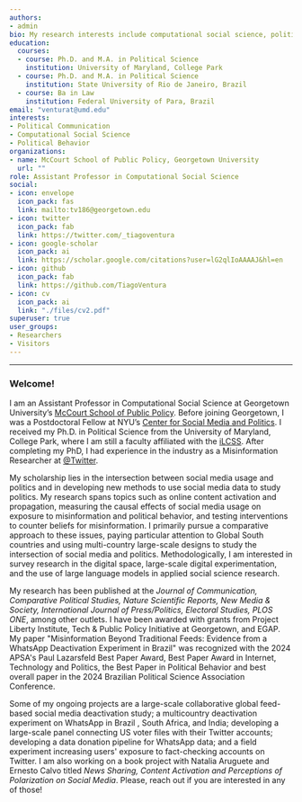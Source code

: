 ```yaml
---
authors:
- admin
bio: My research interests include computational social science, political communication and political behavior in Latin America. 
education:
  courses:
  - course: Ph.D. and M.A. in Political Science
    institution: University of Maryland, College Park
  - course: Ph.D. and M.A. in Political Science
    institution: State University of Rio de Janeiro, Brazil
  - course: Ba in Law
    institution: Federal University of Para, Brazil
email: "venturat@umd.edu"
interests:
- Political Communication
- Computational Social Science
- Political Behavior
organizations:
- name: McCourt School of Public Policy, Georgetown University
  url: ""
role: Assistant Professor in Computational Social Science
social:
- icon: envelope
  icon_pack: fas
  link: mailto:tv186@georgetown.edu
- icon: twitter
  icon_pack: fab
  link: https://twitter.com/_tiagoventura
- icon: google-scholar
  icon_pack: ai
  link: https://scholar.google.com/citations?user=lG2qlIoAAAAJ&hl=en
- icon: github
  icon_pack: fab
  link: https://github.com/TiagoVentura
- icon: cv
  icon_pack: ai
  link: "./files/cv2.pdf"
superuser: true
user_groups:
- Researchers
- Visitors
---
```


<hr>


### Welcome!
<!-- Google tag (gtag.js) -->
<script async src="https://www.googletagmanager.com/gtag/js?id=G-NC4JB8T01M"></script>
<script>
  window.dataLayer = window.dataLayer || [];
  function gtag(){dataLayer.push(arguments);}
  gtag('js', new Date());

  gtag('config', 'G-NC4JB8T01M');
</script>

I am an Assistant Professor in Computational Social Science at Georgetown University’s [McCourt School of Public Policy](https://mccourt.georgetown.edu/). Before joining Georgetown, I was a Postdoctoral Fellow at NYU’s [Center for Social Media and Politics](https://csmapnyu.org/). I received my Ph.D. in Political Science from the University of Maryland, College Park, where I am still a faculty affiliated with the [iLCSS](https://ilcss.umd.edu/). After completing my PhD, I had experience in the industry as a Misinformation Researcher at  [@Twitter](https://twitter.com/TwitterResearch). 

My scholarship lies in the intersection between social media usage and politics and in developing new methods to use social media data to study politics. My research spans topics such as online content activation and propagation, measuring the causal effects of social media usage on exposure to misinformation and political behavior, and testing interventions to counter beliefs for misinformation. I primarily pursue a comparative approach to these issues, paying particular attention to Global South countries and using multi-country large-scale designs to study the intersection of social media and politics. Methodologically, I am interested in survey research in the digital space, large-scale digital experimentation, and the use of large language models in applied social science research.

My research has been published at the _Journal of Communication, Comparative Political Studies, Nature Scientific Reports,  New Media & Society, International Journal of Press/Politics, Electoral Studies, PLOS ONE_, among other outlets. I have been awarded with grants from Project Liberty Institute, Tech & Public Policy Initiative at Georgetown, and EGAP. My paper "Misinformation Beyond Traditional Feeds: Evidence from a WhatsApp Deactivation Experiment in Brazil" was recognized with the 2024 APSA's Paul Lazarsfeld Best Paper Award, Best Paper Award in Internet, Technology and Politics, the Best Paper in Political Behavior and best overall paper in the 2024 Brazilian Political Science Association Conference. 

Some of my ongoing projects are a large-scale collaborative global feed-based social media deactivation study; a multicountry deactivation experiment on WhatsApp in Brazil , South Africa, and India; developing a large-scale panel connecting US voter files with their Twitter accounts; developing a data donation pipeline for WhatsApp data;  and a field experiment increasing users' exposure to fact-checking accounts on Twitter. I am also working on a book project with Natalia Aruguete and Ernesto Calvo titled *News Sharing, Content Activation and Perceptions of Polarization on Social Media*. Please, reach out if you are interested in any of those!

<!-- My recent work was awarded a large research grant from the Tech & Public Policy program at Georgetown’s McCourt School to conduct multi-country field experiments focusing on the effects of misinformation exposure through social media messaging apps on beliefs for misinformation and political attitudes in the Global South.  In addition, I am working on a book project with Natalia Aruguete and Ernesto Calvo titled *News Sharing, Content Activation and Perceptions of Polarization on Social Media  You can download my [CV here](https://venturatiago.com/files/cv.pdf), or visit the [research page](https://venturatiago.com/talk/) for drafts of working papers currently under review.. 

My research has been published at the _Journal of Communication, Comparative Political Studies, PLOS ONE, International Journal of Press/Politics, Electoral Studies_, among other influential academic journals. I  You can download my [CV here](https://venturatiago.com/files/cv.pdf), or visit the [research page](https://venturatiago.com/talk/) for drafts of working papers currently under review. -->

<!--I am a proud native of the North of Brazil, born and raised in Belém, the largest city in the Brazilian Amazon Rainforest Region. Before moving to the United States, I lived for many years in Rio de Janeiro, Brazil, which is the most fun and beautiful city in the world. Like most Brazilians, I am is passionate about soccer, coffee, and samba. 

<!--I am a computational social scientist exploring substantive issues on political communication and political behavior. My substantive work in political communication focuses on content activation, news sharing, misinformation, and polarization on social media. I explore these issues primarily in Latin American countries. Methodologically, I am interested in online field and survey experiments, network models to deal with big data, and applications of natural language processing to social science problems. My comparative political behavior work explores issues of criminal violence and inequality in Latin America.--> 

<!-- I am currently working on a book project with Natalia Aruguete and Ernesto Calvo titled *News Sharing, Content Activation and Perceptions of Polarization on Social Media*. Our work combines computational modeling with social media data, several survey digital experiments and qualitative analysis across four different countries, Brazil, Argentina, United States and Mexico. The book project is a follow-up from our article "[News by Popular Demand](https://journals.sagepub.com/doi/abs/10.1177/19401612211057068)" recently published at the International Journal of Press/Politics. 

<!--Our book project develops a novel theoretical explanation for the intricate connection between perceptions of heightened polarization in social media discourses and the mixed empirical evidence of users' sorting in these plataforms. Instead of focusing on the formation of online echo-chambers (sorting), our theory discusses how social media bubbles may emerge from different propensities of partisan users' to share content on social media and its upstream effects on perceived polarization.
My dissertation research focuses on criminal violence and political behavior in Latin America: how citizens make strategic decisions about security policies in violent democracies, how exposure to crime affects citizens'willingness to invest in security, and how these concerns ultimately enter into the electoral arena via support for candidates campaigning on tough-on-crime policies.-->

<!-- I earned a Ph.D. in Political Science at the University of Maryland College Park (2022), a Master's and a Ph.D. degree in Political Science from the State University of Rio de Janeiro, Brazil. I am a proud native of the North of Brazil, from the city of Belém. But, before moving to the United States, I developed some affection for the beautiful city of Rio de Janeiro. 

<!-- I am also passionate about teaching and sharing my experience working on computational social science with other colleagues.  I have taught several workshops at both graduate and undergraduate levels, including a full semester seminar on [Introduction to Computational Social Science](https://fgvintrocss.netlify.app/) to undergraduate students. I was also the organizer of the first [Summer Institute in Computational Social Science in Brazil](https://sicss.io/2021/fgv-dapp-brazil/) during Summer 2021. 

<!---  Bem-vindo ao meu site!

Sou aluno de doutorado em Ciência Política na Universidade de Maryland, College Park, Estados Unidos. Minha pesquisa foca em economica política comparada e comportamento político. Minha tese propõe um modelo teórico para compreender efeito de desigualdade econômica e victimização em preferencias por políticas de segurança na América Latina. No Brasil, obtive os títulos de  Mestrado e Doutorado em Ciência Política no IESP-UERJ. Minha agenda de pesquisa focou-se principalmente em formas de medir efetividade de experiências participativas e partidos politicos.  Confira neste link os materiais do workshop [Acessando dados da web em R](https://tiagoventura.github.io/workshop_ufpa/) que ofertei na minha alma-mater, Universidade Federal do Para. -->

